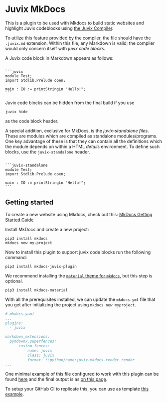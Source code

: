 # Juvix MkDocs

This is a plugin to be used with Mkdocs to build static websites and highlight
Juvix codeblocks using [the Juvix Compiler](https://docs.juvix.org).

To utilize this feature provided by the compiler, the file should have the
`.juvix.md` extension. Within this file, any Markdown is valid; the compiler
would only concern itself with *juvix code blocks*.

A Juvix code block in Markdown appears as follows:

<pre><code>
```juvix
module Test;
import Stdlib.Prelude open;

main : IO := printStringLn "Hello!";
```
</code></pre>

Juvix code blocks can be hidden from the final build if you use <pre>```juvix
hide```</pre> as the code block header.


A special addition, exclusive for MkDocs, is the *juvix-standalone files*. These
are modules which are compiled as standalone modules/programs. One key advantage
of these is that they can contain all the definitions which the module depends
on within a HTML *details* environment. To define such blocks, use the
`juvix-standalone` header.

<pre><code>
```juvix-standalone
module Test;
import Stdlib.Prelude open;

main : IO := printStringLn "Hello!";
```
</code></pre>

## Getting started

To create a new website using Mkdocs, check out this: [MkDocs Getting Started
Guide](https://www.mkdocs.org/getting-started/)

Install MkDocs and create a new project:

```shell
pip3 install mkdocs
mkdocs new my-project
```

Now to install this plugin to support juvix code blocks run the following
command:

```shell
pip3 install mkdocs-juvix-plugin
```

We recommend installing the [`material` theme for
`mkdocs`](https://squidfunk.github.io/mkdocs-material/), but this step is
optional.

```shell
pip3 install mkdocs-material
```

With all the prerequisites installed, we can update the `mkdocs.yml` file that
you get after initializing the project using `mkdocs new myproject`.

```yaml
# mkdocs.yaml
...
plugins:
  - juvix

markdown_extensions:
  pymdownx.superfences:
      custom_fences:
        - name: juvix
          class: juvix
          format: !!python/name:juvix-mkdocs.render.render
...
```

One minimal example of this file configured to work with this plugin can be found
[here](https://github.com/anoma/kudos-snippets/blob/main/mkdocs.yml) and the final
output is as [on this page](https://anoma.github.io/kudos-snippets/kudos/).

To setup your GitHub CI to replicate this, you can use as template [this
example](https://github.com/anoma/kudos-snippets/blob/main/.github/workflows/ci.yml).